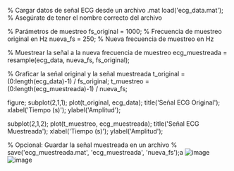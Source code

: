% Cargar datos de señal ECG desde un archivo .mat
load('ecg_data.mat');  % Asegúrate de tener el nombre correcto del archivo

% Parámetros de muestreo
fs_original = 1000;  % Frecuencia de muestreo original en Hz
nueva_fs = 250;  % Nueva frecuencia de muestreo en Hz

% Muestrear la señal a la nueva frecuencia de muestreo
ecg_muestreada = resample(ecg_data, nueva_fs, fs_original);

% Graficar la señal original y la señal muestreada
t_original = (0:length(ecg_data)-1) / fs_original;
t_muestreo = (0:length(ecg_muestreada)-1) / nueva_fs;

figure;
subplot(2,1,1);
plot(t_original, ecg_data);
title('Señal ECG Original');
xlabel('Tiempo (s)');
ylabel('Amplitud');

subplot(2,1,2);
plot(t_muestreo, ecg_muestreada);
title('Señal ECG Muestreada');
xlabel('Tiempo (s)');
ylabel('Amplitud');

% Opcional: Guardar la señal muestreada en un archivo
% save('ecg_muestreada.mat', 'ecg_muestreada', 'nueva_fs');a
![image](https://github.com/frank1996a/ECG-SIGNALS-SAMPLES/assets/119448736/e20b772c-db04-4177-a386-3e1ee1f7fd50)
![image](https://github.com/frank1996a/ECG-SIGNALS-SAMPLES/assets/119448736/b4b540ca-bfe4-48c3-a61d-fb140e6140a5)
